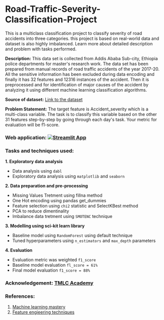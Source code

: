# Road-Traffic-Severity-Classification-Project
This is a multiclass classification project to classify severity of road accidents into three categories. this project is based on real-world data and dataset is also highly imbalanced. Learn more about detailed description and problem with tasks performed.

**Description:** This data set is collected from Addis Ababa Sub-city, Ethiopia police departments for master's research work. The data set has been prepared from manual records of road traffic accidents of the year 2017-20. All the sensitive information has been excluded during data encoding and finally it has 32 features and 12316 instances of the accident. Then it is preprocessed and for identification of major causes of the accident by analyzing it using different machine learning classification algorithms. 

**Source of dataset:** [Link to the dataset](https://www.narcis.nl/dataset/RecordID/oai%3Aeasy.dans.knaw.nl%3Aeasy-dataset%3A191591)

**Problem Statement:** The target feature is Accident_severity which is a multi-class variable. The task is to classify this variable based on the other 31 features step-by-step by going through each day's task. Your metric for evaluation will be f1-score.

### Web application: [![Streamlit App](https://static.streamlit.io/badges/streamlit_badge_black_white.svg)](https://road-traffic-severity-prediction.streamlit.app/)

### Tasks and techniques used:

**1. Exploratory data analysis**
- Data analysis using `dabl`
- Exploratory data analysis using `matplotlib` and `seaborn`

**2. Data preparation and pre-processing**
- Missing Values Tretment using fillna method
- One Hot encoding using pandas get_dummies
- Feature selection using `chi2` statistic and SelectKBest method
- PCA to reduce dimentinality
- Imbalance data tretment using `SMOTENC` technique

**3. Modelling using sci-kit learn library**
- Baseline model using `RandomForest` using default technique 
- Tuned hyperparameters using `n_estimators` and `max_depth` parameters 

**4. Evaluation**
- Evaluation metric was weighted `f1_score` 
- Baseline model evaluation `fl_score = 61%`
- Final model evaluation `f1_score = 88%`

### Acknowledgement: [TMLC Academy](https://www.themlco.com/Academy/index.html)

### References:

1. [Machine learning mastery](https://machinelearningmastery.com/feature-selection-with-categorical-data/)
2. [Feature engieering techniques](https://towardsdatascience.com/feature-engineering-for-machine-learning-3a5e293a5114)
